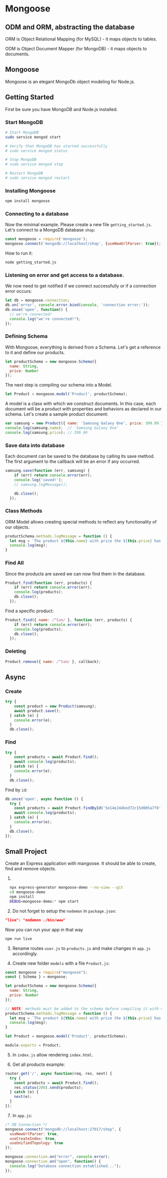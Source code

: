 # Mongoose

## ODM and ORM, abstracting the database

ORM is Object Relational Mapping (for MySQL) - it maps objects to tables.

ODM is Object Document Mapper (for MongoDB) - it maps objects to documents.

## Mongoose

Mongoose is an elegant MongoDb object modeling for Node.js.

## Getting Started

First be sure you have MongoDB and Node.js installed.

### Start MongoDB

```bash
# Start MongoDB
sudo service mongod start

# Verify that MongoDB has started successfully
# sudo service mongod status

# Stop MongoDB
# sudo service mongod stop

# Restart MongoDB
# sudo service mongod restart
```

### Installing Mongoose

```bash
npm install mongoose
```

### Connecting to a database

Now the minimal example. Please create a new file `getting_started.js`. Let's connect to a MongoDB database `shop`:

```javascript
const mongoose = require('mongoose');
mongoose.connect('mongodb://localhost/shop', {useNewUrlParser: true});
```

How to run it: 

```bash
node getting_started.js
```

### Listening on error and get access to a database. 

We now need to get notified if we connect successfully or if a connection error occurs:

```javascript
let db = mongoose.connection;
db.on('error', console.error.bind(console, 'connection error:'));
db.once('open', function() {
  // we're connected!
  console.log("we're connected!");
});
```

### Defining Schema

With Mongoose, everything is derived from a Schema. Let's get a reference to it and define our products.

```javascript
let productSchema = new mongoose.Schema({
  name: String,
  price: Number
});
```

The next step is compiling our schema into a Model.

```javascript
let Product = mongoose.model('Product', productSchema);
```

A model is a class with which we construct documents. In this case, each document will be a product with properties and behaviors as declared in our schema. Let's create a sample product document:

```javascript
var samsung = new Product({ name: 'Samsung Galaxy One', price: 399.99 });
console.log(samsung.name);  // 'Samsung Galaxy One'
console.log(samsung.price); // 399.99
```

### Save data into database

Each document can be saved to the database by calling its save method. The first argument to the callback will be an error if any occurred.

```javascript
samsung.save(function (err, samsung) {
    if (err) return console.error(err);
    console.log('saved!');
    // samsung.logMessage();

    db.close();
  });
```

### Class Methods

ORM Model allows creating special methods to reflect any functionality of our objects.

```javascript
productSchema.methods.logMessage = function () {
  let msg = `The product ${this.name} with price the ${this.price} has beed saved`;
  console.log(msg);
}
```

### Find All 

Since the products are saved we can now find them in the database.

```javascript
Product.find(function (err, products) {
    if (err) return console.error(err);
    console.log(products);
    db.close();
  });
```

Find a specific product:

```javascript
Product.find({ name: /^Sam/ }, function (err, products) {
    if (err) return console.error(err);
    console.log(products);
    db.close();
  });
```

### Deleting

```javascript
Product.remove({ name: /^Sam/ }, callback);
```

## Async

### Create

```javascript
try {
    const product = new Product(samsung);
    await product.save();
  } catch (e) {
    console.error(e);
  }
  db.close();
```

### Find

```javascript
try {
    const products = await Product.find();
    await console.log(products);
  } catch (e) {
    console.error(e);
  }
  db.close();
```

Find by `id`:

```javascript
db.once('open', async function () {
  try {
    const products = await Product.findById('5e14e244bed72c15d005a7f8');
    await console.log(products);
  } catch (e) {
    console.error(e);
  }
  db.close();
});
```

## Small Project

Create an Express application with mangoose. It should be able to create, find and remove objects.

1. 

```bash
  npx express-generator mongoose-demo --no-view --git
  cd mongoose-demo
  npm install
  DEBUG=mongoose-demo:* npm start
```

2. Do not forget to setup the `nodemon` in `package.json`:
```json
"live": "nodemon ./bin/www" 
```
Now you can run your app in that way
```bash
npm run live
```

3. Rename routes `user.js` to `products.js` and make changes in `app.js` accordingly.

4. Create new folder `models` with a file `Product.js`:

```javascript
const mongoose = require("mongoose");
const { Schema } = mongoose;

let productSchema = new mongoose.Schema({
  name: String,
  price: Number
});

// NOTE: methods must be added to the schema before compiling it with mongoose.model()
productSchema.methods.logMessage = function () {
  let msg = `The product ${this.name} with price the ${this.price} has beed saved`;
  console.log(msg);
}

let Product = mongoose.model('Product', productSchema);

module.exports = Product;
```

5. In `index.js` allow rendering `index.html`.

6. Get all products example:
```javascript
router.get('/', async function(req, res, next) {
  try {
    const products = await Product.find();
    res.status(200).send(products);
  } catch (e) {
    next(e);
  }
});

```

7. In `app.js`:
```javascript
/* DB Connection */
mongoose.connect("mongodb://localhost:27017/shop", {
  useNewUrlParser: true,
  useCreateIndex: true,
  useUnifiedTopology: true
});

mongoose.connection.on("error", console.error);
mongoose.connection.on("open", function() {
  console.log("Database connection established...");
});
```